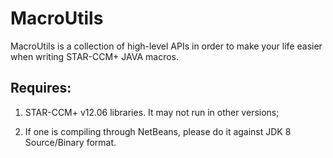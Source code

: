# MacroUtils

MacroUtils is a collection of high-level APIs in order to make your life easier when writing STAR-CCM+ JAVA macros.

## Requires:

1. STAR-CCM+ v12.06 libraries. It may not run in other versions;

1. If one is compiling through NetBeans, please do it against JDK 8 Source/Binary format.
